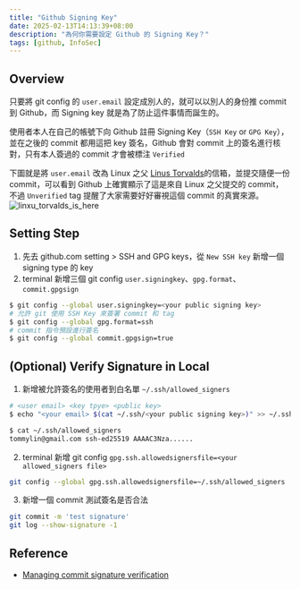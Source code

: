 ```yaml
---
title: "Github Signing Key"
date: 2025-02-13T14:13:39+08:00
description: "為何你需要設定 Github 的 Signing Key？"
tags: [github, InfoSec]
---
```


## Overview

只要將 git config 的 `user.email` 設定成別人的，就可以以別人的身份推 commit 到 Github，而 Signing key 就是為了防止這件事情而誕生的。

使用者本人在自己的帳號下向 Github 註冊 Signing Key（`SSH Key` or `GPG Key`），並在之後的 commit 都用這把 key 簽名，Github 會對 commit 上的簽名進行核對，只有本人簽過的 commit 才會被標注 `Verified`

下圖就是將 `user.email` 改為 Linux 之父 [Linus Torvalds](https://github.com/torvalds)的信箱，並提交隨便一份 commit，可以看到 Github 上確實顯示了這是來自 Linux 之父提交的 commit，不過 `Unverified` tag 提醒了大家需要好好審視這個 commit 的真實來源。
![linxu_torvalds_is_here](/blog/images/linxu_torvalds_is_here.png)

## Setting Step

1. 先去 github.com setting > SSH and GPG keys，從 `New SSH key` 新增一個 signing type 的 key
2. terminal 新增三個 git config `user.signingkey`、`gpg.format`、`commit.gpgsign`

```sh
$ git config --global user.signingkey=<your public signing key>
# 允許 git 使用 SSH Key 來簽署 commit 和 tag
$ git config --global gpg.format=ssh
# commit 指令預設進行簽名
$ git config --global commit.gpgsign=true
```

## (Optional) Verify Signature in Local

1. 新增被允許簽名的使用者到白名單  `~/.ssh/allowed_signers`

```sh
# <user email> <key tpye> <public key>
$ echo "<your email> $(cat ~/.ssh/<your public signing key>)" >> ~/.ssh/allowed_signers

$ cat ~/.ssh/allowed_signers
tommylin@gmail.com ssh-ed25519 AAAAC3Nza......
```

2. terminal 新增 git config `gpg.ssh.allowedsignersfile=<your allowed_signers file>`

```sh
git config --global gpg.ssh.allowedsignersfile=~/.ssh/allowed_signers
```

3. 新增一個 commit 測試簽名是否合法

```sh
git commit -m 'test signature'
git log --show-signature -1
```

## Reference

- [Managing commit signature verification](https://docs.github.com/en/authentication/managing-commit-signature-verification)
